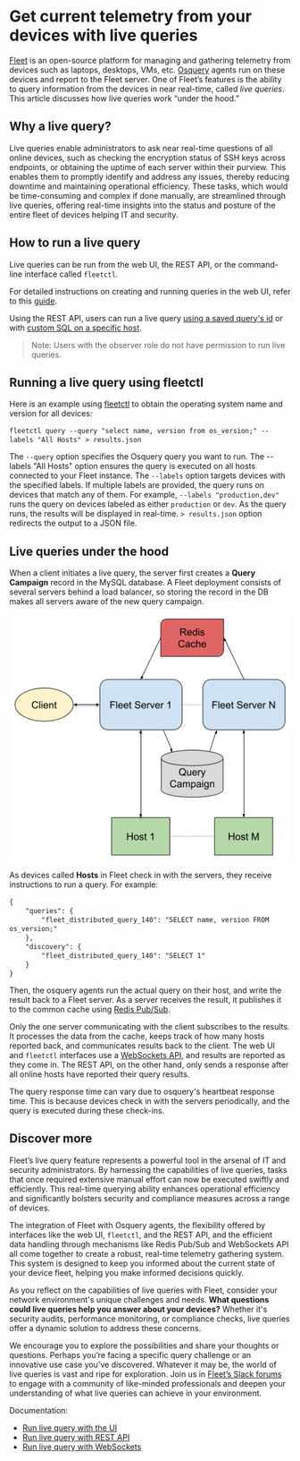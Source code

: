# Get current telemetry from your devices with live queries

<!--
<div class="video-container" style="position: relative; width: 100%; padding-bottom: 56.25%; margin-top: 24px; margin-bottom: 40px;">
	<iframe class="video" style="position: absolute; top: 0; left: 0; width: 100%; height: 100%; border: 0;" src="https://www.youtube.com/embed/jbkPLQpzPtc?si=k1BUb98QWRT1V8fZ" allowfullscreen></iframe>
</div> // -->

[Fleet](https://fleetdm.com/) is an open-source platform for managing and gathering telemetry from devices such as laptops, desktops, VMs, etc. [Osquery](https://www.osquery.io/) agents run on these devices and report to the Fleet server. One of Fleet’s features is the ability to query information from the devices in near real-time, called _live queries_. This article discusses how live queries work “under the hood.”


## Why a live query?

Live queries enable administrators to ask near real-time questions of all online devices, such as checking the encryption status of SSH keys across endpoints, or obtaining the uptime of each server within their purview. This enables them to promptly identify and address any issues, thereby reducing downtime and maintaining operational efficiency. These tasks, which would be time-consuming and complex if done manually, are streamlined through live queries, offering real-time insights into the status and posture of the entire fleet of devices helping IT and security.


## How to run a live query

Live queries can be run from the web UI, the REST API, or the command-line interface called `fleetctl`.

For detailed instructions on creating and running queries in the web UI, refer to this [guide](https://fleetdm.com/guides/queries).

Using the REST API, users can run a live query [using a saved query's id](https://fleetdm.com/docs/rest-api/rest-api#run-live-query) or with [custom SQL on a specific host](https://fleetdm.com/docs/rest-api/rest-api#live-query-one-host-ad-hoc).

> Note: Users with the observer role do not have permission to run live queries.

## Running a live query using fleetctl

Here is an example using [fleetctl](https://fleetdm.com/guides/fleetctl) to obtain the operating system name and version for all devices:


```
fleetctl query --query "select name, version from os_version;" --labels "All Hosts" > results.json
```

The `--query` option specifies the Osquery query you want to run. The --labels "All Hosts" option ensures the query is executed on all hosts connected to your Fleet instance. The `--labels` option targets devices with the specified labels. If multiple labels are provided, the query runs on devices that match any of them. For example, `--labels "production,dev"` runs the query on devices labeled as either `production` or `dev`. As the query runs, the results will be displayed in real-time. `> results.json` option redirects the output to a JSON file.


## Live queries under the hood

When a client initiates a live query, the server first creates a **Query Campaign** record in the MySQL database. A Fleet deployment consists of several servers behind a load balancer, so storing the record in the DB makes all servers aware of the new query campaign.


![Query campaign](../website/assets/images/articles/get-current-telemetry-from-your-devices-with-live-queries-527x461@2x.png
"Query campaign")


As devices called **Hosts** in Fleet check in with the servers, they receive instructions to run a query. For example:


```
{
    "queries": {
        "fleet_distributed_query_140": "SELECT name, version FROM os_version;"
    },
    "discovery": {
        "fleet_distributed_query_140": "SELECT 1"
    }
}
```


Then, the osquery agents run the actual query on their host, and write the result back to a Fleet server. As a server receives the result, it publishes it to the common cache using [Redis Pub/Sub](https://redis.io/docs/interact/pubsub/).

Only the one server communicating with the client subscribes to the results. It processes the data from the cache, keeps track of how many hosts reported back, and communicates results back to the client. The web UI and `fleetctl` interfaces use a [WebSockets API](https://developer.mozilla.org/en-US/docs/Web/API/WebSockets_API), and results are reported as they come in. The REST API, on the other hand, only sends a response after all online hosts have reported their query results.

The query response time can vary due to osquery's heartbeat response time. This is because devices check in with the servers periodically, and the query is executed during these check-ins.


## Discover more

Fleet’s live query feature represents a powerful tool in the arsenal of IT and security administrators. By harnessing the capabilities of live queries, tasks that once required extensive manual effort can now be executed swiftly and efficiently. This real-time querying ability enhances operational efficiency and significantly bolsters security and compliance measures across a range of devices.

The integration of Fleet with Osquery agents, the flexibility offered by interfaces like the web UI, `fleetctl`, and the REST API, and the efficient data handling through mechanisms like Redis Pub/Sub and WebSockets API all come together to create a robust, real-time telemetry gathering system. This system is designed to keep you informed about the current state of your device fleet, helping you make informed decisions quickly.

As you reflect on the capabilities of live queries with Fleet, consider your network environment's unique challenges and needs. **What questions could live queries help you answer about your devices?** Whether it's security audits, performance monitoring, or compliance checks, live queries offer a dynamic solution to address these concerns.

We encourage you to explore the possibilities and share your thoughts or questions. Perhaps you’re facing a specific query challenge or an innovative use case you’ve discovered. Whatever it may be, the world of live queries is vast and ripe for exploration. Join us in [Fleet’s Slack forums](https://fleetdm.com/support) to engage with a community of like-minded professionals and deepen your understanding of what live queries can achieve in your environment.

Documentation: 

* [Run live query with the UI](https://fleetdm.com/guides/queries)
* [Run live query with REST API](https://fleetdm.com/docs/rest-api/rest-api#run-live-query)
* [Run live query with WebSockets](https://github.com/fleetdm/fleet/blob/6fd06d648601edd89c01e25426e2e35ff2a8a37b/docs/Contributing/workflows/api-for-contributors.md#run-live-query)


<meta name="articleTitle" value="Get current telemetry from your devices with live queries">
<meta name="authorFullName" value="Victor Lyuboslavsky">
<meta name="authorGitHubUsername" value="getvictor">
<meta name="category" value="guides">
<meta name="publishedOn" value="2023-12-27">
<meta name="description" value="Learn how live queries work under the hood.">
